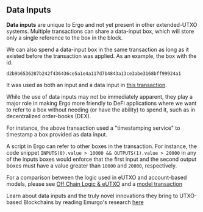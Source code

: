 ## Data Inputs

**Data inputs** are unique to Ergo and not yet present in other extended-UTXO systems. Multiple transactions can share a data-input box, which will store only a single reference to the box in the block. 

We can also spend a data-input box in the same transaction as long as it existed before the transaction was applied. As an example, the box with the id. 
```
d2b9b6536287b242f436436ce5a1e4a117d7b4843a13ce3abe3168bff99924a1
```

It was used as both an input and a data input in [this transaction](). 

While the use of data inputs may not be immediately apparent, they play a major role in making Ergo more friendly to DeFi applications where we want to refer to a box without needing (or have the ability) to spend it, such as in decentralized order-books (DEX). 

For instance, the above transaction used a "timestamping service" to timestamp a box provided as data input.

A script in Ergo can refer to other boxes in the transaction. For instance, the code snippet `INPUTS(0).value > 10000 && OUTPUTS(1).value > 20000` in any of the inputs boxes would enforce that the first input and the second output boxes must have a value greater than `10000` and `20000`, respectively.

For a comparison between the logic used in eUTXO and account-based models, please see [Off Chain Logic & eUTXO](https://ergoplatform.org/en/blog/2021-10-04-off-chain-logic-and-eutxo/) and a [model transaction](/dev/protocol/model-tx)


Learn about data inputs and the truly novel innovations they bring to UTXO-based Blockchains by reading Emurgo's  research [here](https://github.com/Emurgo/Emurgo-Research/blob/master/smart-contracts/Unlocking%20The%20Potential%20Of%20The%20UTXO%20Model.md)

